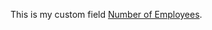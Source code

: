 This is my custom field [Number of Employees](https://github.com/Zhalyn/best-repo-ever/blob/main/MetaData/force-app/main/default/objects/Account/fields/Number_of_Employees__c.field-meta.xml).